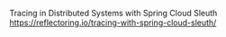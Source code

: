 Tracing in Distributed Systems with Spring Cloud Sleuth
https://reflectoring.io/tracing-with-spring-cloud-sleuth/